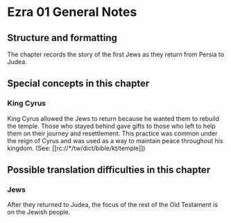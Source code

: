 # Ezra 01 General Notes

## Structure and formatting

The chapter records the story of the first Jews as they return from Persia to Judea.

## Special concepts in this chapter

### King Cyrus

King Cyrus allowed the Jews to return because he wanted them to rebuild the temple. Those who stayed behind gave gifts to those who left to help them on their journey and resettlement. This practice was common under the reign of Cyrus and was used as a way to maintain peace throughout his kingdom. (See: [[rc://*/tw/dict/bible/kt/temple]])

## Possible translation difficulties in this chapter

### Jews

After they returned to Judea, the focus of the rest of the Old Testament is on the Jewish people.